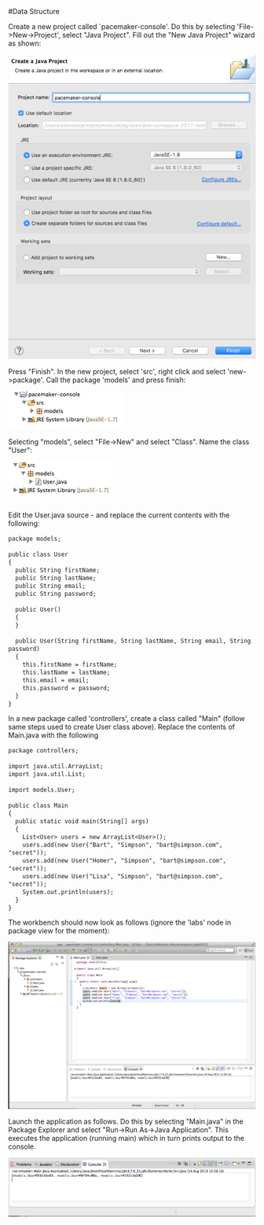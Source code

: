 #Data Structure

Create a new project called `pacemaker-console'. Do this by selecting 'File->New->Project',  select "Java Project". Fill out the "New Java Project" wizard as shown:

![](img/51.png)

Press "Finish".  In the new project, select 'src', right click and select 'new->package'. Call the package 'models' and press finish:

![](img/52.png)

Selecting "models", select "File->New" and select "Class". Name the class "User":

![](img/53.png)

Edit the User.java source - and replace the current contents with the following:

~~~
package models;

public class User 
{
  public String firstName;
  public String lastName;
  public String email;
  public String password;
  
  public User()
  {
  }
  
  public User(String firstName, String lastName, String email, String password)
  {
    this.firstName = firstName;
    this.lastName = lastName;
    this.email = email;
    this.password = password;
  }
}
~~~

In a new package called 'controllers', create a class called "Main" (follow same steps used to create User class above). Replace the contents of Main.java with the following

~~~
package controllers;

import java.util.ArrayList;
import java.util.List;

import models.User;

public class Main
{
  public static void main(String[] args)
  {
    List<User> users = new ArrayList<User>();
    users.add(new User("Bart", "Simpson", "bart@simpson.com", "secret"));
    users.add(new User("Homer", "Simpson", "bart@simpson.com", "secret"));
    users.add(new User("Lisa", "Simpson", "bart@simpson.com", "secret"));
    System.out.println(users);
  }
}

~~~

The workbench should now look as follows (ignore the 'labs' node in package view for the moment):

![](img/56.png)

Launch the application as follows. Do this by selecting "Main.java" in the Package Explorer and select "Run->Run As->Java Application". This executes the application (running main) which in turn prints output to the console.

![](img/57.png)